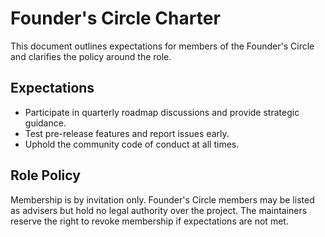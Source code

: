 # Founder's Circle Charter

This document outlines expectations for members of the Founder's Circle and clarifies the policy around the role.

## Expectations

- Participate in quarterly roadmap discussions and provide strategic guidance.
- Test pre-release features and report issues early.
- Uphold the community code of conduct at all times.

## Role Policy

Membership is by invitation only. Founder's Circle members may be listed as advisers but hold no legal authority over the project. The maintainers reserve the right to revoke membership if expectations are not met.
